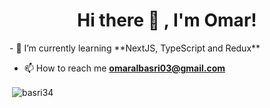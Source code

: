 <h1 align="center">Hi there 👋 , I'm Omar!</h1>
- 🌱 I’m currently learning **NextJS, TypeScript and Redux**

- 📫 How to reach me **omaralbasri03@gmail.com**

<p align="left">
</p>

<p>&nbsp;<img align="center" src="https://github-readme-stats.vercel.app/api?username=basri34&show_icons=true&locale=en" alt="basri34" /></p>
